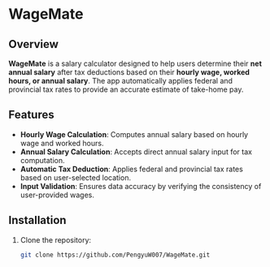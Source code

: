 # WageMate

## Overview
**WageMate** is a salary calculator designed to help users determine their **net annual salary** 
after tax deductions based on their **hourly wage, worked hours, or annual salary**. 
The app automatically applies federal and provincial tax rates to provide an accurate estimate of take-home pay.

## Features
- **Hourly Wage Calculation**: Computes annual salary based on hourly wage and worked hours.
- **Annual Salary Calculation**: Accepts direct annual salary input for tax computation.
- **Automatic Tax Deduction**: Applies federal and provincial tax rates based on user-selected location.
- **Input Validation**: Ensures data accuracy by verifying the consistency of user-provided wages.

## Installation
1. Clone the repository:
   ```sh
   git clone https://github.com/PengyuW007/WageMate.git